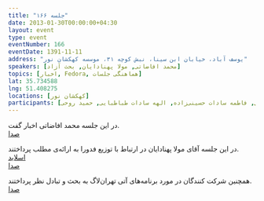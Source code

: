 ```yaml
---
title: "جلسه ۱۶۶"
date: 2013-01-30T00:00:00+04:30
layout: event
type: event
eventNumber: 166
eventDate: 1391-11-11
address: "یوسف آباد، خیابان ابن سینا، نبش کوچه ۳۱، موسسه کهکشان نور"
speakers: [محمد افاضاتی, مولا پهنادایان, بحث آزاد]
topics: [اخبار, Fedora, هماهنگی جلسات]
lat: 35.734588
lng: 51.408275
locations: [کهکشان نور]
participants: [بهنام توکلی کرمانی, مولا پهنادایان, محمد درویش, محمد هادی دیاریان, امین صباغی, یه انقلابی, دانیال مهاجرانی, مهدی غفاری, رضا باقری, سجاد بهار, رضا حقیقی, ناصر خلقی, میلاد جعفری, علی علیزاده, مسعود ناصروند, محمد افاضاتی, مهدی بیاضی, امید خسروجردی, مجتبی هخامنش, رضا سامعی, حمید واجد, سید مجید عظیمی, سعید وایقانی, حسین حامدی, محمد حسین رونقی, سمانه شاه‌محمدی, رضا علیزاده مجد, محمدرضا کمالی‌فرد, سید محمد مسعود صدرنژاد, علی فارمد, چالیست, مجید ساوالان‌پور, وحید چکشی, نفیسه یزدان مهر, اعظم کیماسی, مازیار سجودیان, زهرا صفوی, حسین مقدم, سید مجتبی حسینی‌زاده, امین کمپانی, کامیار نویدان, حمید عظیمی, فاطمه سادات حسینی‌زاده, الهه سادات طباطبایی, حمید روحی]
---
```

در این جلسه محمد افاضاتی اخبار گفت.  
[صدا](https://archive.org/details/tehlug_166_news)

در این جلسه آقای مولا پهنادایان در ارتباط با توزیع فدورا به ارائه‌ی مطلب پرداختند.  
[اسلاید](/events/presentations/166/fedora_18.odp)  
[صدا](https://archive.org/details/tehlug_166_fedora)

همچنین شرکت کنندگان در مورد برنامه‌های آتی تهران‌لاگ به بحث و تبادل نظر پرداختند.  
[صدا](https://archive.org/details/tehlug_166_free_discussion)